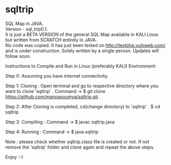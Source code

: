 # sqltrip
SQL Map in JAVA.  
Version - sql_trip0.1.  
It is just a BETA VERSION of the general SQL Map available in KALI Linux but written from SCRATCH entirely in JAVA.  
No code was copied. 
It has just been tested on http://testphp.vulnweb.com/ and is under construction.
Solely written by a single person.
Updates will follow soon.  


Instructions to Compile and Run in Linux (preferably KALI) Environment:  

Step 0: Assuming you have internet connectivity.

Step 1: Cloning : Open terminal and go to respective directory where you want to clone 'sqltrip' . Command -> $ git clone https://github.com/mannasoumya/sqltrip.git .  

Step 2: After Cloning is completed, cd(change directory) to 'sqltrip' . $ cd sqltrip  

Step 3: Compiling : Command -> $ javac sqltrip.java  

Step 4: Running : Command -> $ java sqltrip  

Note : please check whether sqltrip.class file is created or not. If not remove the 'sqltrip' folder and clone again and repeat the above steps.  

Enjoy :-)
